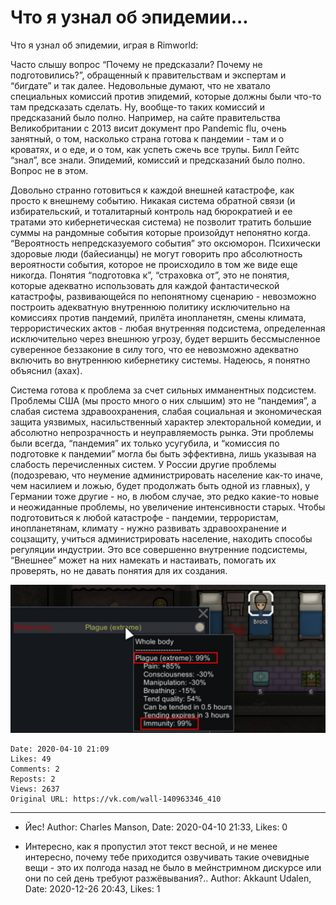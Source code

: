 # Что я узнал об эпидемии...

Что я узнал об эпидемии, играя в Rimworld:

Часто слышу вопрос “Почему не предсказали? Почему не подготовились?”, обращенный к правительствам и экспертам и “бигдате” и так далее. Недовольные думают, что не хватало специальных комиссий против эпидемий, которые должны были что-то там предсказать сделать. Ну, вообще-то таких комиссий и предсказаний было полно. Например, на сайте правительства Великобритании с 2013 висит документ про Pandemic flu, очень занятный, о том, насколько страна готова к пандемии - там и о кроватях, и о еде, и о том, как успеть сжечь все трупы. Билл Гейтс “знал”, все знали. Эпидемий, комиссий и предсказаний было полно. Вопрос не в этом. 
 
Довольно странно готовиться к каждой внешней катастрофе, как просто к внешнему событию. Никакая система обратной связи (и избирательский, и тоталитарный контроль над бюрократией и ее тратами это кибернетическая система) не позволит тратить большие суммы на рандомные события которые произойдут непонятно когда. “Вероятность непредсказуемого события” это оксюморон. Психически здоровые люди (байесианцы) не могут говорить про абсолютность вероятности события, которое не происходило в том же виде еще никогда. Понятия “подготовка к”, “страховка от”, это не понятия, которые адекватно использовать для каждой фантастической катастрофы, развивающейся по непонятному сценарию - невозможно построить адекватную внутреннюю политику исключительно на комиссиях против пандемий, прилёта инопланетян, смены климата, террористических актов - любая внутренняя подсистема, определенная исключительно через внешнюю угрозу, будет вершить бессмысленное суверенное беззаконие в силу того, что ее невозможно адекватно включить во внутреннюю кибернетику системы. Надеюсь, я понятно объяснил (ахах). 
 
Система готова к проблема за счет сильных имманентных подсистем. Проблемы США (мы просто много о них слышим) это не “пандемия”, а слабая система здравоохранения, слабая социальная и экономическая защита уязвимых, насильственный характер электоральной комедии, и абсолютно непрозрачность и неуправляемость рынка. Эти проблемы были всегда, “пандемия” их только усугубила, и “комиссия по подготовке к пандемии” могла бы быть эффективна, лишь указывая на слабость перечисленных систем. У России другие проблемы (подозреваю, что неумение администрировать население как-то иначе, чем насилием и ложью, будет продолжать быть одной из главных), у Германии тоже другие - но, в любом случае, это редко какие-то новые и неожиданные проблемы, но увеличение интенсивности старых. Чтобы подготовиться к любой катастрофе - пандемии, террористам, инопланетянам, климату - нужно развивать здравоохранение и соцзащиту, учиться администрировать население, находить способы регуляции индустрии. Это все совершенно внутренние подсистемы, “Внешнее” может на них намекать и настаивать, помогать их проверять, но не давать понятия для их создания.

![](attachments/457239121.jpg)

    Date: 2020-04-10 21:09
    Likes: 49
    Comments: 2
    Reposts: 2
    Views: 2637
    Original URL: https://vk.com/wall-140963346_410



--------------------

  * Йес!
    Author: Charles Manson, Date: 2020-04-10 21:33, Likes: 0


  * Интересно, как я пропустил этот текст весной, и не менее интересно, почему тебе приходится озвучивать такие очевидные вещи - это их полгода назад не было в мейнстримном дискурсе или они по сей день требуют разжёвывания?..
    Author: Akkaunt Udalen, Date: 2020-12-26 20:43, Likes: 1

